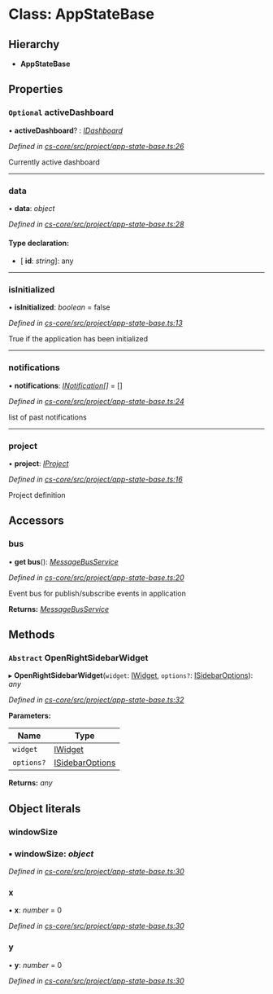 # Class: AppStateBase

## Hierarchy

* **AppStateBase**

## Properties

### `Optional` activeDashboard

• **activeDashboard**? : *[IDashboard](../interfaces/_cs_core_src_dashboard_dashboard_.idashboard.md)*

*Defined in [cs-core/src/project/app-state-base.ts:26](https://github.com/RichardHovenkamp/csnext/blob/0e0b9b29/packages/cs-core/src/project/app-state-base.ts#L26)*

Currently active dashboard

___

###  data

• **data**: *object*

*Defined in [cs-core/src/project/app-state-base.ts:28](https://github.com/RichardHovenkamp/csnext/blob/0e0b9b29/packages/cs-core/src/project/app-state-base.ts#L28)*

#### Type declaration:

* \[ **id**: *string*\]: any

___

###  isInitialized

• **isInitialized**: *boolean* = false

*Defined in [cs-core/src/project/app-state-base.ts:13](https://github.com/RichardHovenkamp/csnext/blob/0e0b9b29/packages/cs-core/src/project/app-state-base.ts#L13)*

True if the application has been initialized

___

###  notifications

• **notifications**: *[INotification](../interfaces/_cs_core_src_interactions_notification_.inotification.md)[]* =  []

*Defined in [cs-core/src/project/app-state-base.ts:24](https://github.com/RichardHovenkamp/csnext/blob/0e0b9b29/packages/cs-core/src/project/app-state-base.ts#L24)*

list of past notifications

___

###  project

• **project**: *[IProject](../interfaces/_cs_core_src_project_project_.iproject.md)*

*Defined in [cs-core/src/project/app-state-base.ts:16](https://github.com/RichardHovenkamp/csnext/blob/0e0b9b29/packages/cs-core/src/project/app-state-base.ts#L16)*

Project definition

## Accessors

###  bus

• **get bus**(): *[MessageBusService](_cs_core_src_utils_message_bus_message_bus_service_.messagebusservice.md)*

*Defined in [cs-core/src/project/app-state-base.ts:20](https://github.com/RichardHovenkamp/csnext/blob/0e0b9b29/packages/cs-core/src/project/app-state-base.ts#L20)*

Event bus for publish/subscribe events in application

**Returns:** *[MessageBusService](_cs_core_src_utils_message_bus_message_bus_service_.messagebusservice.md)*

## Methods

### `Abstract` OpenRightSidebarWidget

▸ **OpenRightSidebarWidget**(`widget`: [IWidget](../interfaces/_cs_core_src_widget_widget_.iwidget.md), `options?`: [ISidebarOptions](../interfaces/_cs_core_src_project_sidebar_options_.isidebaroptions.md)): *any*

*Defined in [cs-core/src/project/app-state-base.ts:32](https://github.com/RichardHovenkamp/csnext/blob/0e0b9b29/packages/cs-core/src/project/app-state-base.ts#L32)*

**Parameters:**

Name | Type |
------ | ------ |
`widget` | [IWidget](../interfaces/_cs_core_src_widget_widget_.iwidget.md) |
`options?` | [ISidebarOptions](../interfaces/_cs_core_src_project_sidebar_options_.isidebaroptions.md) |

**Returns:** *any*

## Object literals

###  windowSize

### ▪ **windowSize**: *object*

*Defined in [cs-core/src/project/app-state-base.ts:30](https://github.com/RichardHovenkamp/csnext/blob/0e0b9b29/packages/cs-core/src/project/app-state-base.ts#L30)*

###  x

• **x**: *number* = 0

*Defined in [cs-core/src/project/app-state-base.ts:30](https://github.com/RichardHovenkamp/csnext/blob/0e0b9b29/packages/cs-core/src/project/app-state-base.ts#L30)*

###  y

• **y**: *number* = 0

*Defined in [cs-core/src/project/app-state-base.ts:30](https://github.com/RichardHovenkamp/csnext/blob/0e0b9b29/packages/cs-core/src/project/app-state-base.ts#L30)*
